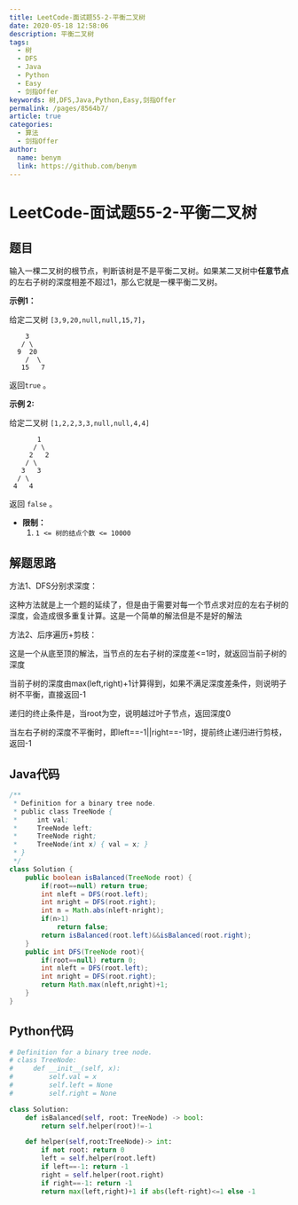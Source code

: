 ```yaml
---
title: LeetCode-面试题55-2-平衡二叉树
date: 2020-05-18 12:58:06
description: 平衡二叉树
tags: 
  - 树
  - DFS
  - Java
  - Python
  - Easy
  - 剑指Offer
keywords: 树,DFS,Java,Python,Easy,剑指Offer
permalink: /pages/8564b7/
article: true
categories: 
  - 算法
  - 剑指Offer
author: 
  name: benym
  link: https://github.com/benym
---
```


# LeetCode-面试题55-2-平衡二叉树 

## 题目

输入一棵二叉树的根节点，判断该树是不是平衡二叉树。如果某二叉树中**任意节点**的左右子树的深度相差不超过1，那么它就是一棵平衡二叉树。

**示例1：**

给定二叉树 `[3,9,20,null,null,15,7]`，

```
    3
   / \
  9  20
    /  \
   15   7
```

返回`true` 。

**示例 2:**

给定二叉树 `[1,2,2,3,3,null,null,4,4]`

```
       1
      / \
     2   2
    / \
   3   3
  / \
 4   4
```

返回 `false` 。

- **限制：**
  1. `1 <= 树的结点个数 <= 10000`

## 解题思路

方法1、DFS分别求深度：

这种方法就是上一个题的延续了，但是由于需要对每一个节点求对应的左右子树的深度，会造成很多重复计算。这是一个简单的解法但是不是好的解法

方法2、后序遍历+剪枝：

这是一个从底至顶的解法，当节点的左右子树的深度差<=1时，就返回当前子树的深度

当前子树的深度由max(left,right)+1计算得到，如果不满足深度差条件，则说明子树不平衡，直接返回-1

递归的终止条件是，当root为空，说明越过叶子节点，返回深度0

当左右子树的深度不平衡时，即left==-1||right==-1时，提前终止递归进行剪枝，返回-1

## Java代码

```java
/**
 * Definition for a binary tree node.
 * public class TreeNode {
 *     int val;
 *     TreeNode left;
 *     TreeNode right;
 *     TreeNode(int x) { val = x; }
 * }
 */
class Solution {
    public boolean isBalanced(TreeNode root) {
        if(root==null) return true;
        int nleft = DFS(root.left);
        int nright = DFS(root.right);
        int n = Math.abs(nleft-nright);
        if(n>1)
            return false;
        return isBalanced(root.left)&&isBalanced(root.right);
    }
    public int DFS(TreeNode root){
        if(root==null) return 0;
        int nleft = DFS(root.left);
        int nright = DFS(root.right);
        return Math.max(nleft,nright)+1;
    }
}
```

## Python代码

```python
# Definition for a binary tree node.
# class TreeNode:
#     def __init__(self, x):
#         self.val = x
#         self.left = None
#         self.right = None

class Solution:
    def isBalanced(self, root: TreeNode) -> bool:
        return self.helper(root)!=-1

    def helper(self,root:TreeNode)-> int:
        if not root: return 0
        left = self.helper(root.left)
        if left==-1: return -1
        right = self.helper(root.right)
        if right==-1: return -1
        return max(left,right)+1 if abs(left-right)<=1 else -1
```
